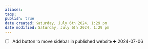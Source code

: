 ```yaml
---
aliases: 
tags: 
publish: true
date created: Saturday, July 6th 2024, 1:29 pm
date modified: Saturday, July 6th 2024, 1:29 pm
---
```


- [ ] Add button to move sidebar in published website ➕ 2024-07-06